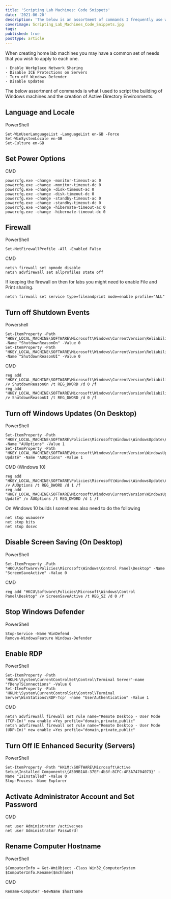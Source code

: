 ```yaml
---
title: 'Scripting Lab Machines: Code Snippets'
date: '2021-06-20'
description: 'The below is an assortment of commands I frequently use when scripting the building of Windows machines and the creation of Active Directory environments.'
coverimage: Scripting_Lab_Machines_Code_Snippets.jpg
tags: 
published: true
posttype: article
---
```

When creating home lab machines you may have a common set of needs that you wish to apply to each one. 

	· Enable Workplace Network Sharing
	· Disable ICE Protections on Servers
	· Turn off Windows Defender
	· Disable Updates

The below assortment of commands is what I used to script the building of Windows machines and the creation of Active Directory Environments. 


## Language and Locale


PowerShell
```
Set-WinUserLanguageList -LanguageList en-GB -Force
Set-WinSystemLocale en-GB
Set-Culture en-GB
```

## Set Power Options

CMD
```
powercfg.exe -change -monitor-timeout-ac 0
powercfg.exe -change -monitor-timeout-dc 0
powercfg.exe -change -disk-timeout-ac 0
powercfg.exe -change -disk-timeout-dc 0
powercfg.exe -change -standby-timeout-ac 0
powercfg.exe -change -standby-timeout-dc 0
powercfg.exe -change -hibernate-timeout-ac 0
powercfg.exe -change -hibernate-timeout-dc 0
```

## Firewall

PowerShell
```
Set-NetFirewallProfile -All -Enabled False
```

CMD
```
netsh firewall set opmode disable
netsh advfirewall set allprofiles state off
```

If keeping the firewall on then for labs you might need to enable File and Print sharing.
```
netsh firewall set service type=fileandprint mode=enable profile="ALL"
```



## Turn off Shutdown Events


Powershell
```
Set-ItemProperty -Path "HKEY_LOCAL_MACHINE\SOFTWARE\Microsoft\Windows\CurrentVersion\Reliability" -Name "ShutdownReasonOn" -Value 0
Set-ItemProperty -Path "HKEY_LOCAL_MACHINE\SOFTWARE\Microsoft\Windows\CurrentVersion\Reliability" -Name "ShutdownReasonUI" -Value 0
```

CMD
```
reg add "HKEY_LOCAL_MACHINE\SOFTWARE\Microsoft\Windows\CurrentVersion\Reliability" /v ShutdownReasonOn /t REG_DWORD /d 0 /f
reg add "HKEY_LOCAL_MACHINE\SOFTWARE\Microsoft\Windows\CurrentVersion\Reliability" /v ShutdownReasonUI /t REG_DWORD /d 0 /f
```

## Turn off Windows Updates (On Desktop)


PowerShell
```
Set-ItemProperty -Path "HKEY_LOCAL_MACHINE\SOFTWARE\Policies\Microsoft\Windows\WindowsUpdate\AU" -Name "AUOptions" -Value 1
Set-ItemProperty -Path "HKEY_LOCAL_MACHINE\SOFTWARE\Microsoft\Windows\CurrentVersion\WindowsUpdate\Auto Update" -Name "AUOptions" -Value 1
```

CMD (Windows 10)
```
reg add "HKEY_LOCAL_MACHINE\SOFTWARE\Policies\Microsoft\Windows\WindowsUpdate\AU" /v AUOptions /t REG_DWORD /d 1 /f
reg add "HKEY_LOCAL_MACHINE\SOFTWARE\Microsoft\Windows\CurrentVersion\WindowsUpdate\Auto Update" /v AUOptions /t REG_DWORD /d 1 /f
```

On Windows 10 builds I sometimes also need to do the following
```
net stop wuauserv
net stop bits
net stop dosvc
```

## Disable Screen Saving (On Desktop)

PowerShell
```
Set-ItemProperty -Path "HKCU\Software\Policies\Microsoft\Windows\Control Panel\Desktop" -Name "ScreenSaveActive" -Value 0
```

CMD
```
reg add "HKCU\Software\Policies\Microsoft\Windows\Control Panel\Desktop" /v ScreenSaveActive /t REG_SZ /d 0 /f
```

## Stop Windows Defender

PowerShell
```
Stop-Service -Name WinDefend
Remove-WindowsFeature Windows-Defender
```

## Enable RDP

PowerShell
```
Set-ItemProperty -Path 'HKLM:\System\CurrentControlSet\Control\Terminal Server'-name "fDenyTSConnections" -Value 0 
Set-ItemProperty -Path 'HKLM:\System\CurrentControlSet\Control\Terminal Server\WinStations\RDP-Tcp' -name "UserAuthentication" -Value 1
```

CMD
```
netsh advfirewall firewall set rule name="Remote Desktop - User Mode (TCP-In)" new enable =Yes profile="domain,private,public"
netsh advfirewall firewall set rule name="Remote Desktop - User Mode (UDP-In)" new enable =Yes profile="domain,private,public"
```

## Turn Off IE Enhanced Security (Servers)

PowerShell
```
Set-ItemProperty -Path "HKLM:\SOFTWARE\Microsoft\Active Setup\Installed Components\{A509B1A8-37EF-4b3f-8CFC-4F3A74704073}" -Name "IsInstalled" -Value 0
Stop-Process -Name Explorer
```

## Activate Administrator Account and Set Password


CMD
```
net user Administrator /active:yes
net user Administrator Passw0rd!
```

## Rename Computer Hostname 

PowerShell
```
$ComputerInfo = Get-WmiObject -Class Win32_ComputerSystem
$ComputerInfo.Rename($mchname)
```

CMD
```
Rename-Computer -NewName $hostname
```